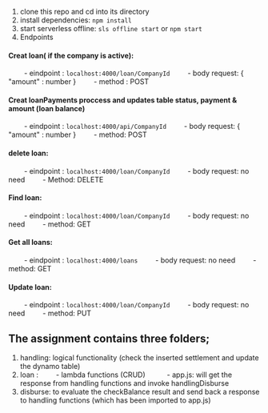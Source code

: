 1. clone this repo and cd into its directory
2. install dependencies: `npm install`
3. start serverless offline: `sls offline start` or `npm start`
4. Endpoints
#### Creat loan( if the company is active):
           - eindpoint : `localhost:4000/loan/CompanyId`
           - body request: { "amount" : number }
           - method : POST
#### Creat loanPayments proccess and updates table status, payment & amount (loan balance)
           - eindpoint : `localhost:4000/api/CompanyId`
           - body request: { "amount" : number }
           - method: POST
#### delete loan:
           - eindpoint : `localhost:4000/loan/CompanyId`
           - body request: no need
           - Method: DELETE
#### Find loan:
           - eindpoint : `localhost:4000/loan/CompanyId`
           - body request: no need
           - method: GET
#### Get all loans:
           - eindpoint : `localhost:4000/loans`
           - body request: no need
           - method: GET
#### Update loan:
           - eindpoint : `localhost:4000/loan/CompanyId`
           - body request: no need
           - method: PUT

## The assignment contains three folders;

1. handling: logical functionality (check the inserted settlement and update the dynamo table)
2. loan :
        - lambda functions (CRUD)  
        - app.js: will get the response from handling functions and invoke handlingDisburse
3. disburse: to evaluate the checkBalance result and send back a response to handling functions (which has been imported to app.js)
